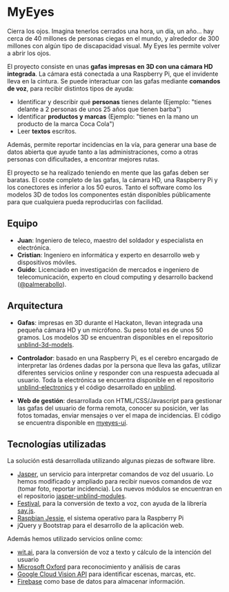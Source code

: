 # MyEyes

Cierra los ojos. Imagina tenerlos cerrados una hora, un día, un año... hay cerca de 40 millones de personas ciegas en el mundo, y alrededor de 300 millones con algún tipo de discapacidad visual. My Eyes les permite volver a abrir los ojos. 

El proyecto consiste en unas **gafas impresas en 3D con una cámara HD integrada**. La cámara está conectada a una Raspberry Pi, que el invidente lleva en la cintura. Se puede interactuar con las gafas mediante **comandos de voz**, para recibir distintos tipos de ayuda:

- Identificar y describir qué **personas** tienes delante (Ejemplo: "tienes delante a 2 personas de unos 25 años que tienen barba")
- Identificar **productos y marcas** (Ejemplo: "tienes en la mano un producto de la marca Coca Cola")
- Leer **textos** escritos.

Además, permite reportar incidencias en la vía, para generar una base de datos abierta que ayude tanto a las administraciones, como a otras personas con dificultades, a encontrar mejores rutas.

El proyecto se ha realizado teniendo en mente que las gafas deben ser baratas. El coste completo de las gafas, la cámara HD, una Raspberry Pi y los conectores es inferior a los 50 euros. Tanto el software como los modelos 3D de todos los componentes están disponibles públicamente para que cualquiera pueda reproducirlas con facilidad.

## Equipo

* **Juan**: Ingeniero de teleco, maestro del soldador y especialista en electrónica.
* **Cristian**: Ingeniero en informática y experto en desarrollo web y dispositivos móviles.
* **Guido**: Licenciado en investigación de mercados e ingeniero de telecomunicación, experto en cloud computing y desarrollo backend ([@palmerabollo](http://twitter.com/palmerabollo)).

## Arquitectura

* **Gafas**: impresas en 3D durante el Hackaton, llevan integrada una pequeña cámara HD y un micrófono. Su peso total es de unos 50 gramos. Los modelos 3D se encuentran disponibles en el repositorio [unblind-3d-models](https://github.com/unblind/unblind-3d-models).

* **Controlador**: basado en una Raspberry Pi, es el cerebro encargado de interpretar las órdenes dadas por la persona que lleva las gafas, utilizar diferentes servicios online y responder con una respuesta adecuada al usuario. Toda la electrónica se encuentra disponible en el repositorio [unblind-electronics](https://github.com/unblind/unblind-electronics) y el código desarrollado en [unblind](https://github.com/unblind/unblind).

* **Web de gestión**: desarrollada con HTML/CSS/Javascript para gestionar las gafas del usuario de forma remota, conocer su posición, ver las fotos tomadas, enviar mensajes o ver el mapa de incidencias. El código se encuentra disponible en [myeyes-ui](https://github.com/unblind/myeyes-ui).

## Tecnologías utilizadas

La solución está desarrollada utilizando algunas piezas de software libre.

* [Jasper](http://jasperproject.github.io/), un servicio para interpretar comandos de voz del usuario. Lo hemos modificado y ampliado para recibir nuevos comandos de voz (tomar foto, reportar incidencia). Los nuevos módulos se encuentran en el repositorio [jasper-unblind-modules](https://github.com/unblind/jasper-unblind-modules).
* [Festival](http://festvox.org/festival/), para la conversión de texto a voz, con ayuda de la librería [say.js](https://github.com/marak/say.js/).
* [Raspbian Jessie](https://www.raspberrypi.org/downloads/raspbian/), el sistema operativo para la Raspberry Pi
* jQuery y Bootstrap para el desarrollo de la aplicación web.

Además hemos utilizado servicios online como:

* [wit.ai](http://wit.ai/), para la conversión de voz a texto y cálculo de la intención del usuario
* [Microsoft Oxford](https://www.projectoxford.ai/) para reconocimiento y análisis de caras
* [Google Cloud Vision API](https://cloud.google.com/vision/) para identificar escenas, marcas, etc.
* [Firebase](https://www.firebaseio.com/) como base de datos para almacenar información.
